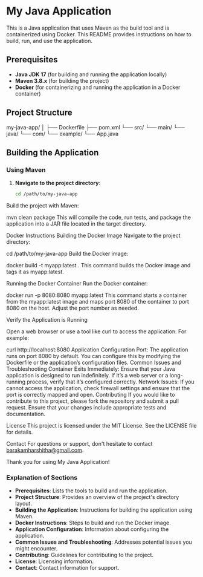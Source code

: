 # My Java Application

This is a Java application that uses Maven as the build tool and is containerized using Docker. This README provides instructions on how to build, run, and use the application.

## Prerequisites

- **Java JDK 17** (for building and running the application locally)
- **Maven 3.8.x** (for building the project)
- **Docker** (for containerizing and running the application in a Docker container)

## Project Structure

my-java-app/ │ ├── Dockerfile ├── pom.xml └── src/ └── main/ └── java/ └── com/ └── example/ └── App.java

## Building the Application

### Using Maven

1. **Navigate to the project directory**:

   ```bash
   cd /path/to/my-java-app
Build the project with Maven:

mvn clean package
This will compile the code, run tests, and package the application into a JAR file located in the target directory.

Docker Instructions
Building the Docker Image
Navigate to the project directory:

cd /path/to/my-java-app
Build the Docker image:

docker build -t myapp:latest .
This command builds the Docker image and tags it as myapp:latest.

Running the Docker Container
Run the Docker container:

docker run -p 8080:8080 myapp:latest
This command starts a container from the myapp:latest image and maps port 8080 of the container to port 8080 on the host. Adjust the port number as needed.

Verify the Application is Running

Open a web browser or use a tool like curl to access the application. For example:

curl http://localhost:8080
Application Configuration
Port: The application runs on port 8080 by default. You can configure this by modifying the Dockerfile or the application’s configuration files.
Common Issues and Troubleshooting
Container Exits Immediately: Ensure that your Java application is designed to run indefinitely. If it’s a web server or a long-running process, verify that it’s configured correctly.
Network Issues: If you cannot access the application, check firewall settings and ensure that the port is correctly mapped and open.
Contributing
If you would like to contribute to this project, please fork the repository and submit a pull request. Ensure that your changes include appropriate tests and documentation.

License
This project is licensed under the MIT License. See the LICENSE file for details.

Contact
For questions or support, don't hesitate to contact barakamharshitha@gmail.com.

Thank you for using My Java Application!


### Explanation of Sections

- **Prerequisites**: Lists the tools to build and run the application.
- **Project Structure**: Provides an overview of the project's directory layout.
- **Building the Application**: Instructions for building the application using Maven.
- **Docker Instructions**: Steps to build and run the Docker image.
- **Application Configuration**: Information about configuring the application.
- **Common Issues and Troubleshooting**: Addresses potential issues you might encounter.
- **Contributing**: Guidelines for contributing to the project.
- **License**: Licensing information.
- **Contact**: Contact information for support.






